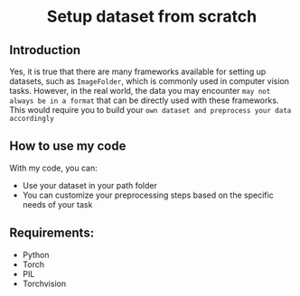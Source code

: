 <p align="center">
 <h1 align="center">Setup dataset from scratch </h1>
</p>

## Introduction
Yes, it is true that there are many frameworks available for setting up datasets, such as `ImageFolder`, which is commonly used in computer vision tasks. However, in the real world, the data you may encounter `may not always be in a format` that can be directly used with these frameworks. This would require you to build your `own dataset and preprocess your data accordingly` 


## How to use my code
With my code, you can:
* Use your dataset in your path folder
* You can customize your preprocessing steps based on the specific needs of your task

## Requirements:
* Python
* Torch
* PIL
* Torchvision


